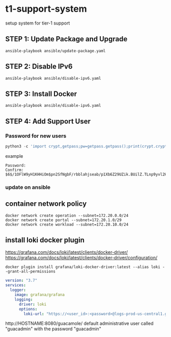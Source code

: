 # t1-support-system
setup system for tier-1 support

## STEP 1: Update Package and Upgrade
``` console 
ansible-playbook ansible/update-package.yaml
```

## STEP 2: Disable IPv6
``` console 
ansible-playbook ansible/disable-ipv6.yaml 
```

## STEP 3: Install Docker
``` console 
ansible-playbook ansible/disable-ipv6.yaml 
```

## STEP 4: Add Support User
### Password for new users
``` python
python3 -c 'import crypt,getpass;pw=getpass.getpass();print(crypt.crypt(pw) if (pw==getpass.getpass("Confirm: ")) else exit())'
```
example
``` console
Password: 
Confirm: 
$6$/1OFlW9yH1KHHiOm$pn2SfNgbF/rbblahjseab/p1Xb6Z29UZik.BUilZ.TLnp9yvl2HViB3fs8XdVteboeioss7o2A4g1IYxw.TFJ/
```
### update on ansible 


## container network policy 
``` console
docker network create operation --subnet=172.20.0.0/24
docker network create portal --subnet=172.20.1.0/29
docker network create workload --subnet=172.20.10.0/24
```
## install loki docker plugin
https://grafana.com/docs/loki/latest/clients/docker-driver/
https://grafana.com/docs/loki/latest/clients/docker-driver/configuration/
``` console
docker plugin install grafana/loki-docker-driver:latest --alias loki --grant-all-permissions
```
``` yaml
version: "3.7"
services:
  logger:
    image: grafana/grafana
    logging:
      driver: loki
      options:
        loki-url: "https://<user_id>:<password>@logs-prod-us-central1.grafana.net/loki/api/v1/push"
```

http://HOSTNAME:8080/guacamole/
default administrative user called "guacadmin" with the password "guacadmin"